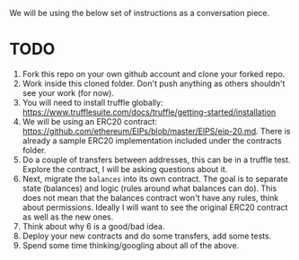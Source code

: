 
We will be using the below set of instructions as a conversation piece. 

# TODO

1. Fork this repo on your own github account and clone your forked repo.
2. Work inside this cloned folder. Don't push anything as others shouldn't see your work (for now).
3. You will need to install truffle globally: https://www.trufflesuite.com/docs/truffle/getting-started/installation
4. We will be using an ERC20 contract: https://github.com/ethereum/EIPs/blob/master/EIPS/eip-20.md. There is already a sample ERC20 implementation included under the contracts folder.
5. Do a couple of transfers between addresses, this can be in a truffle test. Explore the contract, I will be asking questions about it.
6. Next, migrate the `balances` into its own contract. The goal is to separate state (balances) and logic (rules around what balances can do). This does not mean that the balances contract won't have any rules, think about permissions. Ideally I will want to see the original ERC20 contract as well as the new ones.
7. Think about why 6 is a good/bad idea.
8. Deploy your new contracts and do some transfers, add some tests.
9. Spend some time thinking/googling about all of the above.
